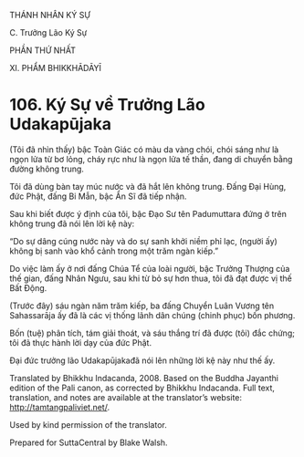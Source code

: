 THÁNH NHÂN KÝ SỰ

C. Trưởng Lão Ký Sự

PHẦN THỨ NHẤT

XI. PHẨM BHIKKHĀDĀYĪ

# 106\. Ký Sự về Trưởng Lão Udakapūjaka

(Tôi đã nhìn thấy) bậc Toàn Giác có màu da vàng chói, chói sáng như là ngọn lửa từ bơ lỏng, cháy rực như là ngọn lửa tế thần, đang di chuyển bằng đường không trung.

Tôi đã dùng bàn tay múc nước và đã hắt lên không trung. Đấng Đại Hùng, đức Phật, đấng Bi Mẫn, bậc Ẩn Sĩ đã tiếp nhận.

Sau khi biết được ý định của tôi, bậc Đạo Sư tên Padumuttara đứng ở trên không trung đã nói lên lời kệ này:

“Do sự dâng cúng nước này và do sự sanh khởi niềm phỉ lạc, (người ấy) không bị sanh vào khổ cảnh trong một trăm ngàn kiếp.”

Do việc làm ấy ở nơi đấng Chúa Tể của loài người, bậc Trưởng Thượng của thế gian, đấng Nhân Ngưu, sau khi từ bỏ sự hơn thua, tôi đã đạt được vị thế Bất Động.

(Trước đây) sáu ngàn năm trăm kiếp, ba đấng Chuyển Luân Vương tên Sahassarāja ấy đã là các vị thống lãnh dân chúng (chinh phục) bốn phương.

Bốn (tuệ) phân tích, tám giải thoát, và sáu thắng trí đã được (tôi) đắc chứng; tôi đã thực hành lời dạy của đức Phật.

Đại đức trưởng lão Udakapūjakađã nói lên những lời kệ này như thế ấy.

Translated by Bhikkhu Indacanda, 2008. Based on the Buddha Jayanthi edition of the Pali canon, as corrected by Bhikkhu Indacanda. Full text, translation, and notes are available at the translator’s website: http://tamtangpaliviet.net/.

Used by kind permission of the translator.

Prepared for SuttaCentral by Blake Walsh.
